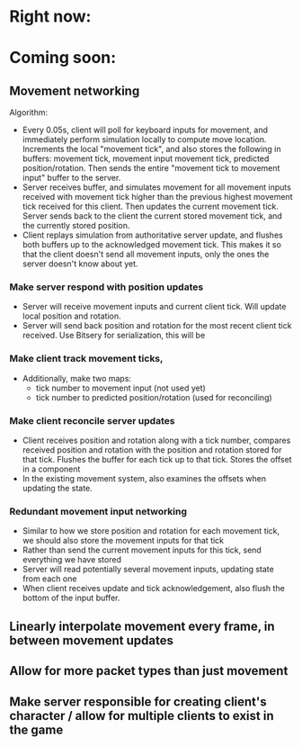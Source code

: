 # Right now:


# Coming soon:

## Movement networking
Algorithm:
- Every 0.05s, client will poll for keyboard inputs for movement, and immediately perform simulation
locally to compute move location. Increments the local "movement tick", and also stores the following
in buffers:
    movement tick, movement input
    movement tick, predicted position/rotation.
Then sends the entire "movement tick to movement input" buffer to the server.
- Server receives buffer, and simulates movement for all movement inputs received with movement tick higher
than the previous highest movement tick received for this client. Then updates the current movement tick.
Server sends back to the client the current stored movement tick, and the currently stored position.
- Client replays simulation from authoritative server update, and flushes both buffers up to the
acknowledged movement tick. This makes it so that the client doesn't send all movement inputs, only
the ones the server doesn't know about yet.


### Make server respond with position updates
- Server will receive movement inputs and current client tick. Will update local position and rotation.
- Server will send back position and rotation for the most recent client tick received.
Use Bitsery for serialization, this will be 

### Make client track movement ticks,
- Additionally, make two maps:
    - tick number to movement input (not used yet)
    - tick number to predicted position/rotation (used for reconciling)

### Make client reconcile server updates
- Client receives position and rotation along with a tick number, compares received position and rotation
with the position and rotation stored for that tick. Flushes the buffer for each tick up to that tick.
Stores the offset in a component
- In the existing movement system, also examines the offsets when updating the state.

### Redundant movement input networking
- Similar to how we store position and rotation for each movement tick, we should also store the movement
inputs for that tick
- Rather than send the current movement inputs for this tick, send everything we have stored
- Server will read potentially several movement inputs, updating state from each one
- When client receives update and tick acknowledgement, also flush the bottom of the input buffer.

## Linearly interpolate movement every frame, in between movement updates

## Allow for more packet types than just movement

## Make server responsible for creating client's character / allow for multiple clients to exist in the game
